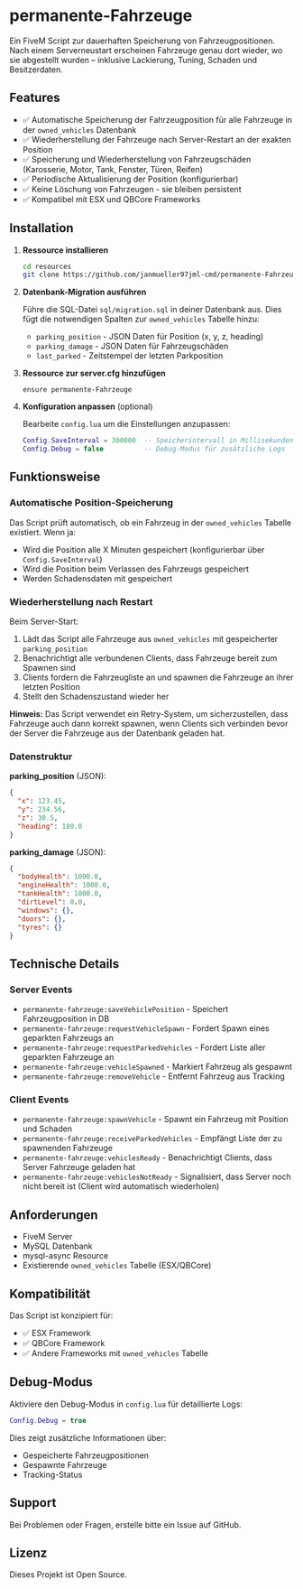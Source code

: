 # permanente-Fahrzeuge

Ein FiveM Script zur dauerhaften Speicherung von Fahrzeugpositionen. Nach einem Serverneustart erscheinen Fahrzeuge genau dort wieder, wo sie abgestellt wurden – inklusive Lackierung, Tuning, Schaden und Besitzerdaten.

## Features

- ✅ Automatische Speicherung der Fahrzeugposition für alle Fahrzeuge in der `owned_vehicles` Datenbank
- ✅ Wiederherstellung der Fahrzeuge nach Server-Restart an der exakten Position
- ✅ Speicherung und Wiederherstellung von Fahrzeugschäden (Karosserie, Motor, Tank, Fenster, Türen, Reifen)
- ✅ Periodische Aktualisierung der Position (konfigurierbar)
- ✅ Keine Löschung von Fahrzeugen - sie bleiben persistent
- ✅ Kompatibel mit ESX und QBCore Frameworks

## Installation

1. **Ressource installieren**
   ```bash
   cd resources
   git clone https://github.com/janmueller97jml-cmd/permanente-Fahrzeuge.git
   ```

2. **Datenbank-Migration ausführen**
   
   Führe die SQL-Datei `sql/migration.sql` in deiner Datenbank aus. Dies fügt die notwendigen Spalten zur `owned_vehicles` Tabelle hinzu:
   - `parking_position` - JSON Daten für Position (x, y, z, heading)
   - `parking_damage` - JSON Daten für Fahrzeugschäden
   - `last_parked` - Zeitstempel der letzten Parkposition

3. **Ressource zur server.cfg hinzufügen**
   ```
   ensure permanente-Fahrzeuge
   ```

4. **Konfiguration anpassen** (optional)
   
   Bearbeite `config.lua` um die Einstellungen anzupassen:
   ```lua
   Config.SaveInterval = 300000  -- Speicherintervall in Millisekunden (Standard: 5 Minuten)
   Config.Debug = false          -- Debug-Modus für zusätzliche Logs
   ```

## Funktionsweise

### Automatische Position-Speicherung

Das Script prüft automatisch, ob ein Fahrzeug in der `owned_vehicles` Tabelle existiert. Wenn ja:
- Wird die Position alle X Minuten gespeichert (konfigurierbar über `Config.SaveInterval`)
- Wird die Position beim Verlassen des Fahrzeugs gespeichert
- Werden Schadensdaten mit gespeichert

### Wiederherstellung nach Restart

Beim Server-Start:
1. Lädt das Script alle Fahrzeuge aus `owned_vehicles` mit gespeicherter `parking_position`
2. Benachrichtigt alle verbundenen Clients, dass Fahrzeuge bereit zum Spawnen sind
3. Clients fordern die Fahrzeugliste an und spawnen die Fahrzeuge an ihrer letzten Position
4. Stellt den Schadenszustand wieder her

**Hinweis:** Das Script verwendet ein Retry-System, um sicherzustellen, dass Fahrzeuge auch dann korrekt spawnen, wenn Clients sich verbinden bevor der Server die Fahrzeuge aus der Datenbank geladen hat.

### Datenstruktur

**parking_position** (JSON):
```json
{
  "x": 123.45,
  "y": 234.56,
  "z": 30.5,
  "heading": 180.0
}
```

**parking_damage** (JSON):
```json
{
  "bodyHealth": 1000.0,
  "engineHealth": 1000.0,
  "tankHealth": 1000.0,
  "dirtLevel": 0.0,
  "windows": {},
  "doors": {},
  "tyres": {}
}
```

## Technische Details

### Server Events

- `permanente-fahrzeuge:saveVehiclePosition` - Speichert Fahrzeugposition in DB
- `permanente-fahrzeuge:requestVehicleSpawn` - Fordert Spawn eines geparkten Fahrzeugs an
- `permanente-fahrzeuge:requestParkedVehicles` - Fordert Liste aller geparkten Fahrzeuge an
- `permanente-fahrzeuge:vehicleSpawned` - Markiert Fahrzeug als gespawnt
- `permanente-fahrzeuge:removeVehicle` - Entfernt Fahrzeug aus Tracking

### Client Events

- `permanente-fahrzeuge:spawnVehicle` - Spawnt ein Fahrzeug mit Position und Schaden
- `permanente-fahrzeuge:receiveParkedVehicles` - Empfängt Liste der zu spawnenden Fahrzeuge
- `permanente-fahrzeuge:vehiclesReady` - Benachrichtigt Clients, dass Server Fahrzeuge geladen hat
- `permanente-fahrzeuge:vehiclesNotReady` - Signalisiert, dass Server noch nicht bereit ist (Client wird automatisch wiederholen)

## Anforderungen

- FiveM Server
- MySQL Datenbank
- mysql-async Resource
- Existierende `owned_vehicles` Tabelle (ESX/QBCore)

## Kompatibilität

Das Script ist konzipiert für:
- ✅ ESX Framework
- ✅ QBCore Framework
- ✅ Andere Frameworks mit `owned_vehicles` Tabelle

## Debug-Modus

Aktiviere den Debug-Modus in `config.lua` für detaillierte Logs:
```lua
Config.Debug = true
```

Dies zeigt zusätzliche Informationen über:
- Gespeicherte Fahrzeugpositionen
- Gespawnte Fahrzeuge
- Tracking-Status

## Support

Bei Problemen oder Fragen, erstelle bitte ein Issue auf GitHub.

## Lizenz

Dieses Projekt ist Open Source.